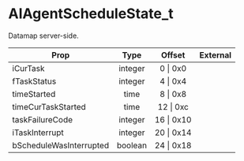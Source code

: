 # AIAgentScheduleState_t
Datamap server-side.

|Prop|Type|Offset|External|
|---|:-:|:-:|--:|
|iCurTask|integer|0 \| 0x0||
|fTaskStatus|integer|4 \| 0x4||
|timeStarted|time|8 \| 0x8||
|timeCurTaskStarted|time|12 \| 0xc||
|taskFailureCode|integer|16 \| 0x10||
|iTaskInterrupt|integer|20 \| 0x14||
|bScheduleWasInterrupted|boolean|24 \| 0x18||
